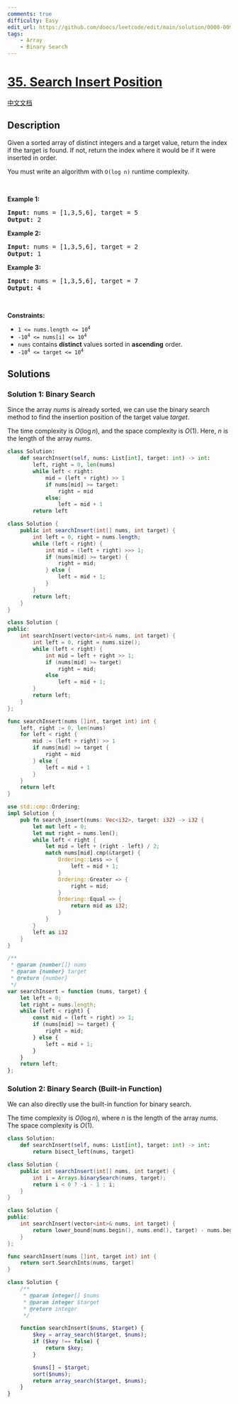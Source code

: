 ```yaml
---
comments: true
difficulty: Easy
edit_url: https://github.com/doocs/leetcode/edit/main/solution/0000-0099/0035.Search%20Insert%20Position/README_EN.md
tags:
    - Array
    - Binary Search
---
```


<!-- problem:start -->

# [35. Search Insert Position](https://leetcode.com/problems/search-insert-position)

[中文文档](/solution/0000-0099/0035.Search%20Insert%20Position/README.md)

## Description

<p>Given a sorted array of distinct integers and a target value, return the index if the target is found. If not, return the index where it would be if it were inserted in order.</p>

<p>You must&nbsp;write an algorithm with&nbsp;<code>O(log n)</code> runtime complexity.</p>

<p>&nbsp;</p>
<p><strong class="example">Example 1:</strong></p>

<pre>
<strong>Input:</strong> nums = [1,3,5,6], target = 5
<strong>Output:</strong> 2
</pre>

<p><strong class="example">Example 2:</strong></p>

<pre>
<strong>Input:</strong> nums = [1,3,5,6], target = 2
<strong>Output:</strong> 1
</pre>

<p><strong class="example">Example 3:</strong></p>

<pre>
<strong>Input:</strong> nums = [1,3,5,6], target = 7
<strong>Output:</strong> 4
</pre>

<p>&nbsp;</p>
<p><strong>Constraints:</strong></p>

<ul>
	<li><code>1 &lt;= nums.length &lt;= 10<sup>4</sup></code></li>
	<li><code>-10<sup>4</sup> &lt;= nums[i] &lt;= 10<sup>4</sup></code></li>
	<li><code>nums</code> contains <strong>distinct</strong> values sorted in <strong>ascending</strong> order.</li>
	<li><code>-10<sup>4</sup> &lt;= target &lt;= 10<sup>4</sup></code></li>
</ul>

## Solutions

<!-- solution:start -->

### Solution 1: Binary Search

Since the array $nums$ is already sorted, we can use the binary search method to find the insertion position of the target value $target$.

The time complexity is $O(\log n)$, and the space complexity is $O(1)$. Here, $n$ is the length of the array $nums$.

<!-- tabs:start -->

```python
class Solution:
    def searchInsert(self, nums: List[int], target: int) -> int:
        left, right = 0, len(nums)
        while left < right:
            mid = (left + right) >> 1
            if nums[mid] >= target:
                right = mid
            else:
                left = mid + 1
        return left
```

```java
class Solution {
    public int searchInsert(int[] nums, int target) {
        int left = 0, right = nums.length;
        while (left < right) {
            int mid = (left + right) >>> 1;
            if (nums[mid] >= target) {
                right = mid;
            } else {
                left = mid + 1;
            }
        }
        return left;
    }
}
```

```cpp
class Solution {
public:
    int searchInsert(vector<int>& nums, int target) {
        int left = 0, right = nums.size();
        while (left < right) {
            int mid = left + right >> 1;
            if (nums[mid] >= target)
                right = mid;
            else
                left = mid + 1;
        }
        return left;
    }
};
```

```go
func searchInsert(nums []int, target int) int {
	left, right := 0, len(nums)
	for left < right {
		mid := (left + right) >> 1
		if nums[mid] >= target {
			right = mid
		} else {
			left = mid + 1
		}
	}
	return left
}
```

```rust
use std::cmp::Ordering;
impl Solution {
    pub fn search_insert(nums: Vec<i32>, target: i32) -> i32 {
        let mut left = 0;
        let mut right = nums.len();
        while left < right {
            let mid = left + (right - left) / 2;
            match nums[mid].cmp(&target) {
                Ordering::Less => {
                    left = mid + 1;
                }
                Ordering::Greater => {
                    right = mid;
                }
                Ordering::Equal => {
                    return mid as i32;
                }
            }
        }
        left as i32
    }
}
```

```js
/**
 * @param {number[]} nums
 * @param {number} target
 * @return {number}
 */
var searchInsert = function (nums, target) {
    let left = 0;
    let right = nums.length;
    while (left < right) {
        const mid = (left + right) >> 1;
        if (nums[mid] >= target) {
            right = mid;
        } else {
            left = mid + 1;
        }
    }
    return left;
};
```

<!-- tabs:end -->

<!-- solution:end -->

<!-- solution:start -->

### Solution 2: Binary Search (Built-in Function)

We can also directly use the built-in function for binary search.

The time complexity is $O(\log n)$, where $n$ is the length of the array $nums$. The space complexity is $O(1)$.

<!-- tabs:start -->

```python
class Solution:
    def searchInsert(self, nums: List[int], target: int) -> int:
        return bisect_left(nums, target)
```

```java
class Solution {
    public int searchInsert(int[] nums, int target) {
        int i = Arrays.binarySearch(nums, target);
        return i < 0 ? -i - 1 : i;
    }
}
```

```cpp
class Solution {
public:
    int searchInsert(vector<int>& nums, int target) {
        return lower_bound(nums.begin(), nums.end(), target) - nums.begin();
    }
};
```

```go
func searchInsert(nums []int, target int) int {
	return sort.SearchInts(nums, target)
}
```

```php
class Solution {
    /**
     * @param integer[] $nums
     * @param integer $target
     * @return integer
     */

    function searchInsert($nums, $target) {
        $key = array_search($target, $nums);
        if ($key !== false) {
            return $key;
        }

        $nums[] = $target;
        sort($nums);
        return array_search($target, $nums);
    }
}
```

<!-- tabs:end -->

<!-- solution:end -->

<!-- problem:end -->
